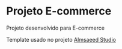 # Projeto E-commerce

Projeto desenvolvido para E-commerce 

Template usado no projeto [Almsaeed Studio](https://almsaeedstudio.com)
